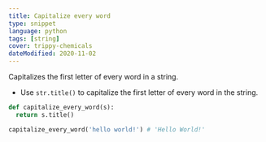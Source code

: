 ```yaml
---
title: Capitalize every word
type: snippet
language: python
tags: [string]
cover: trippy-chemicals
dateModified: 2020-11-02
---
```


Capitalizes the first letter of every word in a string.

- Use `str.title()` to capitalize the first letter of every word in the string.

```py
def capitalize_every_word(s):
  return s.title()
```

```py
capitalize_every_word('hello world!') # 'Hello World!'
```
